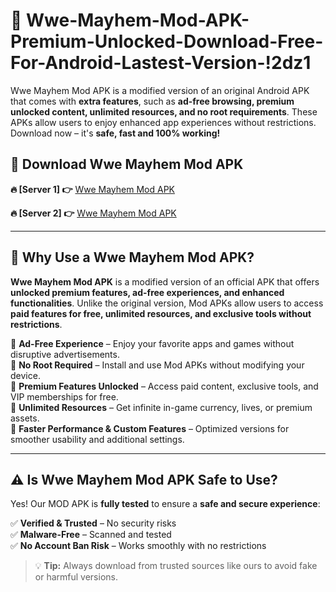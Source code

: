 # 📲 Wwe-Mayhem-Mod-APK-Premium-Unlocked-Download-Free-For-Android-Lastest-Version-!2dz1

Wwe Mayhem Mod APK is a modified version of an original Android APK that comes with **extra features**, such as **ad-free browsing, premium unlocked content, unlimited resources, and no root requirements**. These APKs allow users to enjoy enhanced app experiences without restrictions. Download now – it's **safe, fast and 100% working!**

## **📲 Download Wwe Mayhem Mod APK**

 **🔥 [Server 1] 👉** [Wwe Mayhem Mod APK](https://hapymods.com/Wwe+Mayhem+Mod+APK&ref=2dz1)

 **🔥 [Server 2] 👉** [Wwe Mayhem Mod APK](https://hapymods.com/Wwe+Mayhem+Mod+APK&ref=2dz1)

---

## **📌 Why Use a Wwe Mayhem Mod APK?**

**Wwe Mayhem Mod APK** is a modified version of an official APK that offers **unlocked premium features, ad-free experiences, and enhanced functionalities**. Unlike the original version, Mod APKs allow users to access **paid features for free, unlimited resources, and exclusive tools without restrictions**.

🔹 **Ad-Free Experience** – Enjoy your favorite apps and games without disruptive advertisements.  
🔹 **No Root Required** – Install and use Mod APKs without modifying your device.  
🔹 **Premium Features Unlocked** – Access paid content, exclusive tools, and VIP memberships for free.  
🔹 **Unlimited Resources** – Get infinite in-game currency, lives, or premium assets.  
🔹 **Faster Performance & Custom Features** – Optimized versions for smoother usability and additional settings.  

---

## **⚠️ Is Wwe Mayhem Mod APK Safe to Use?**

Yes! Our MOD APK is **fully tested** to ensure a **safe and secure experience**:

✅ **Verified & Trusted** – No security risks  
✅ **Malware-Free** – Scanned and tested  
✅ **No Account Ban Risk** – Works smoothly with no restrictions  

> 💡 **Tip:** Always download from trusted sources like ours to avoid fake or harmful versions.